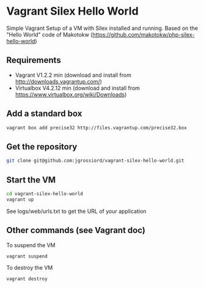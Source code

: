 Vagrant Silex Hello World
==================

Simple Vagrant Setup of a VM with Silex installed and running.
Based on the "Hello World" code of Makotokw (https://github.com/makotokw/php-silex-hello-world)

Requirements
------------------
- Vagrant V1.2.2 min (download and install from http://downloads.vagrantup.com/)
- Virtualbox V4.2.12 min (download and install from https://www.virtualbox.org/wiki/Downloads)

Add a standard box
-------------------
```bash
vagrant box add precise32 http://files.vagrantup.com/precise32.box
```
Get the repository
-------------------
```bash
git clone git@github.com:jgrossiord/vagrant-silex-hello-world.git
```
Start the VM
-------------------
```bash
cd vagrant-silex-hello-world
vagrant up
```
See logs/web/urls.txt to get the URL of your application

Other commands (see Vagrant doc)
--------------------
To suspend the VM
```bash
vagrant suspend
```
To destroy the VM
```bash
vagrant destroy
```
